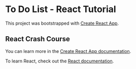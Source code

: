 # To Do List - React Tutorial

This project was bootstrapped with [Create React App](https://github.com/facebook/create-react-app).

## React Crash Course

You can learn more in the [Create React App documentation](https://facebook.github.io/create-react-app/docs/getting-started).

To learn React, check out the [React documentation](https://reactjs.org/).
